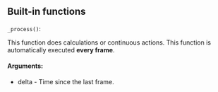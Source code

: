 ## Built-in functions

`_process()`:

This function does calculations or continuous actions. This function is automatically executed **every frame**.

#### Arguments:
* delta - Time since the last frame.